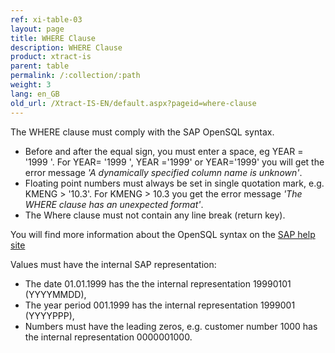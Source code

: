 ```yaml
---
ref: xi-table-03
layout: page
title: WHERE Clause
description: WHERE Clause
product: xtract-is
parent: table
permalink: /:collection/:path
weight: 3
lang: en_GB
old_url: /Xtract-IS-EN/default.aspx?pageid=where-clause
---
```


The WHERE clause must comply with the SAP OpenSQL syntax.

- Before and after the equal sign, you must enter a space, eg YEAR = '1999 '. For YEAR= '1999 ', YEAR ='1999' or YEAR='1999' you will get the error message *'A dynamically specified column name is unknown'*.
- Floating point numbers must always be set in single quotation mark, e.g. KMENG > '10.3'. For KMENG > 10.3 you get the error message *'The WHERE clause has an unexpected format'*.
- The Where clause must not contain any line break (return key).

You will find more information about the OpenSQL syntax on the [SAP help site](https://help.sap.com/doc/saphelp_nw70ehp3/7.03.19/en-US/fc/eb3969358411d1829f0000e829fbfe/frameset.htm)

Values must have the internal SAP representation:

- The date 01.01.1999 has the the internal representation 19990101 (YYYYMMDD),
- The year period 001.1999 has the internal representation 1999001 (YYYYPPP),
- Numbers must have the leading zeros, e.g. customer number 1000 has the internal representation 0000001000.